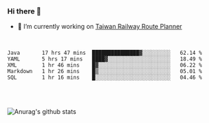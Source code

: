 ### Hi there 👋

- 🔭 I’m currently working on [Taiwan Railway Route Planner](https://github.com/Taiwan-Railway-Route-Planner)

<br/>

<!--START_SECTION:waka-->
```text
Java       17 hrs 47 mins  ███████████████▓░░░░░░░░░   62.14 % 
YAML       5 hrs 17 mins   ████▓░░░░░░░░░░░░░░░░░░░░   18.49 % 
XML        1 hr 46 mins    █▓░░░░░░░░░░░░░░░░░░░░░░░   06.22 % 
Markdown   1 hr 26 mins    █▒░░░░░░░░░░░░░░░░░░░░░░░   05.01 % 
SQL        1 hr 16 mins    █░░░░░░░░░░░░░░░░░░░░░░░░   04.46 % 
```
<!--END_SECTION:waka-->

<br/>
<br/>

![Anurag's github stats](https://github-readme-stats.vercel.app/api?username=DepickereSven&show_icons=true&theme=tokyonight)



<!--
**DepickereSven/DepickereSven** is a ✨ _special_ ✨ repository because its `README.md` (this file) appears on your GitHub profile.

Here are some ideas to get you started:

- 🔭 I’m currently working on ...
- 🌱 I’m currently learning ...
- 👯 I’m looking to collaborate on ...
- 🤔 I’m looking for help with ...
- 💬 Ask me about ...
- 📫 How to reach me: ...
- 😄 Pronouns: ...
- ⚡ Fun fact: ...
-->

